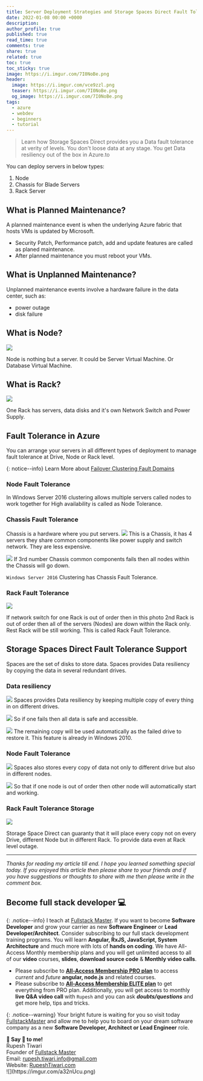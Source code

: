 ```yaml
---
title: Server Deployment Strategies and Storage Spaces Direct Fault Tolerance in Azure
date: 2022-01-08 00:00 +0000
description:
author_profile: true
published: true
read_time: true
comments: true
share: true
related: true
toc: true
toc_sticky: true
image: https://i.imgur.com/7I0NoBe.png
header:
  image: https://i.imgur.com/vce9zzl.png
  teaser: https://i.imgur.com/7I0NoBe.png
  og_image: https://i.imgur.com/7I0NoBe.png
tags:
  - azure
  - webdev
  - beginners
  - tutorial
---
```


> Learn how Storage Spaces Direct provides you a Data fault tolerance at verity of levels. You don't loose data at any stage. You get Data resiliency out of the box in Azure.to

You can deploy servers in below types:

1. Node
2. Chassis for Blade Servers
3. Rack Server

## What is Planned Maintenance?

A planned maintenance event is when the underlying Azure fabric that hosts VMs is updated by Microsoft.

- Security Patch, Performance patch, add and update features are called as planed maintenance.
- After planned maintenance you must reboot your VMs.

## What is Unplanned Maintenance?

Unplanned maintenance events involve a hardware failure in the data center, such as:

- power outage
- disk failure

## What is Node?

![](https://imgur.com/qMarBwn.png)

Node is nothing but a server. It could be Server Virtual Machine. Or Database Virtual Machine.

## What is Rack?

![](https://imgur.com/c5LTPCp.png)

One Rack has servers, data disks and it's own Network Switch and Power Supply.

## Fault Tolerance in Azure

You can arrange your servers in all different types of deployment to manage fault tolerance at Drive, Node or Rack level.

{: notice--info}
Learn More about [Failover Clustering Fault Domains](https://docs.microsoft.com/en-us/windows-server/failover-clustering/fault-domains)

### Node Fault Tolerance

In Windows Server 2016 clustering allows multiple servers called nodes to work together for High availability is called as Node Tolerance.

### Chassis Fault Tolerance

Chassis is a hardware where you put servers.
![](https://imgur.com/tWLfhXN.png)
This is a Chassis, it has 4 servers they share common components like power supply and switch network. They are less expensive.

![](https://imgur.com/OFDJlEp.png)
If 3rd number Chassis common components fails then all nodes within the Chassis will go down.

`Windows Server 2016` Clustering has Chassis Fault Tolerance.

### Rack Fault Tolerance

![](https://imgur.com/uvETq93.png)

If network switch for one Rack is out of order then in this photo 2nd Rack is out of order then all of the servers (Nodes) are down within the Rack only. Rest Rack will be still working. This is called Rack Fault Tolerance.

## Storage Spaces Direct Fault Tolerance Support

Spaces are the set of disks to store data. Spaces provides Data resiliency by copying the data in several redundant drives.

### Data resiliency

![](https://imgur.com/duOKei3.png)
Spaces provides Data resiliency by keeping multiple copy of every thing in on different drives.

![](https://imgur.com/z0VoMVn.png)
So if one fails then all data is safe and accessible.

![](https://imgur.com/NqeOrRb.png)
The remaining copy will be used automatically as the failed drive to restore it. This feature is already in Windows 2010.

### Node Fault Tolerance

![](https://imgur.com/ZOjpD3B.png)
Spaces also stores every copy of data not only to different drive but also in different nodes.

![](https://imgur.com/uL7Wq3m.png)
So that if one node is out of order then other node will automatically start and working.

### Rack Fault Tolerance Storage

![](https://imgur.com/G3N7nGN.png)

Storage Space Direct can guaranty that it will place every copy not on every Drive, different Node but in different Rack. To provide data even at Rack level outage.

---

_Thanks for reading my article till end. I hope you learned something special today. If you enjoyed this article then please share to your friends and if you have suggestions or thoughts to share with me then please write in the comment box._

## Become full stack developer 💻

{: .notice--info}
I teach at [Fullstack Master](https://www.fullstackmaster.net). If you want to become **Software Developer** and grow your carrier as new **Software Engineer** or **Lead Developer/Architect**. Consider subscribing to our full stack development training programs. You will learn **Angular, RxJS, JavaScript, System Architecture** and much more with lots of **hands on coding**. We have All-Access Monthly membership plans and you will get unlimited access to all of our **video** courses, **slides**, **download source code** & **Monthly video calls**.

- Please subscribe to **[All-Access Membership PRO plan](https://www.fullstackmaster.net/pro)** to access _current_ and _future_ **angular, node.js** and related courses.
- Please subscribe to **[All-Access Membership ELITE plan](https://www.fullstackmaster.net/elite)** to get everything from PRO plan. Additionally, you will get access to monthly **live Q&A video call** with `Rupesh` and you can ask **_doubts/questions_** and get more help, tips and tricks.

{: .notice--warning}
Your bright future is waiting for you so visit today [FullstackMaster](www.fullstackmaster.net) and allow me to help you to board on your dream software company as a new **Software Developer, Architect or Lead Engineer** role.

<div class="notice--success">
<strong>💖 Say 👋 to me!</strong>
<br>Rupesh Tiwari
<br>Founder of <a href="https://www.fullstackmaster.net">Fullstack Master </a>
<br>Email: <a href="mailto:rupesh.tiwari.info@gmail.com?subject=Hi">rupesh.tiwari.info@gmail.com</a>
<br>Website: <a href="https://www.rupeshtiwari.com">RupeshTiwari.com </a>
</div>
![](https://imgur.com/a32nUcu.png)
